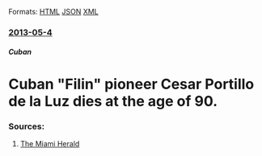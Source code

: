 
Formats: [HTML](/news/2013/05/4/cuban-filin-pioneer-ca-c-sar-portillo-de-la-luz-dies-at-the-age-of-90.html)  [JSON](/news/2013/05/4/cuban-filin-pioneer-ca-c-sar-portillo-de-la-luz-dies-at-the-age-of-90.json)  [XML](/news/2013/05/4/cuban-filin-pioneer-ca-c-sar-portillo-de-la-luz-dies-at-the-age-of-90.xml)  

### [2013-05-4](/news/2013/05/4/index.md)

##### Cuban
# Cuban "Filin" pioneer Cesar Portillo de la Luz dies at the age of 90. 




### Sources:

1. [The Miami Herald](http://www.miamiherald.com/2013/05/04/3380491/cuban-bolero-giant-cesar-portillo.html)
